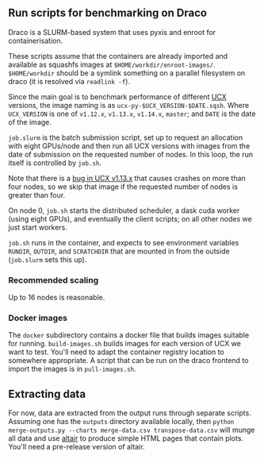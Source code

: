 ## Run scripts for benchmarking on Draco

Draco is a SLURM-based system that uses pyxis and enroot for
containerisation.

These scripts assume that the containers are already imported and
available as squashfs images at `$HOME/workdir/enroot-images/`.
`$HOME/workdir` should be a symlink something on a parallel filesystem
on draco (it is resolved via `readlink -f`).

Since the main goal is to benchmark performance of different
[UCX](https://github.com/openucx/ucx) versions, the image naming is as
`ucx-py-$UCX_VERSION-$DATE.sqsh`. Where `UCX_VERSION` is one of
`v1.12.x`, `v1.13.x`, `v1.14.x`, `master`; and `DATE` is the date of
the image.

`job.slurm` is the batch submission script, set up to request an
allocation with eight GPUs/node and then run all UCX versions with
images from the date of submission on the requested number of nodes.
In this loop, the run itself is controlled by `job.sh`.

Note that there is a [bug in UCX
v1.13.x](https://github.com/openucx/ucx/issues/8461) that causes
crashes on more than four nodes, so we skip that image if the
requested number of nodes is greater than four.

On node 0, `job.sh` starts the distributed scheduler, a dask cuda
worker (using eight GPUs), and eventually the client scripts; on all
other nodes we just start workers.

`job.sh` runs in the container, and expects to see environment
variables `RUNDIR`, `OUTDIR`, and `SCRATCHDIR` that are mounted in
from the outside (`job.slurm` sets this up).


### Recommended scaling

Up to 16 nodes is reasonable.

### Docker images

The `docker` subdirectory contains a docker file that builds images
suitable for running. `build-images.sh` builds images for each version
of UCX we want to test. You'll need to adapt the container registry
location to somewhere appropriate. A script that can be run on the
draco frontend to import the images is in `pull-images.sh`.

## Extracting data

For now, data are extracted from the output runs through separate
scripts. Assuming one has the `outputs` directory available locally,
then `python merge-outputs.py --charts merge-data.csv
transpose-data.csv` will munge all data and use
[altair](https://altair-viz.github.io) to produce simple HTML pages
that contain plots. You'll need a pre-release version of altair.
